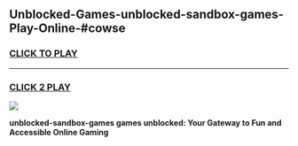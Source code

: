 
## Unblocked-Games-unblocked-sandbox-games-Play-Online-#cowse
<h3>
<a href="https://premium.freeplayer.one?title=unblocked-sandbox-games&ref=27F">CLICK TO PLAY</a></h3>
<hr>

<h3>
<a href="https://premium.freeplayer.one?title=unblocked-sandbox-games&ref=27F">CLICK 2 PLAY</a>
  
</h3>

<a href="https://premium.freeplayer.one?title=unblocked-sandbox-games&ref=27F"><img src="https://clearcache.store/games.png"></a>


**unblocked-sandbox-games games unblocked: Your Gateway to Fun and Accessible Online Gaming**
